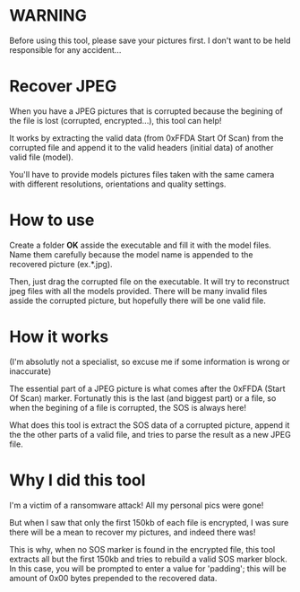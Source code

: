 # WARNING
Before using this tool, please save your pictures first. I don't want to be held responsible for any accident...

# Recover JPEG
When you have a JPEG pictures that is corrupted because the begining of the file is lost (corrupted, encrypted...), this tool can help!

It works by extracting the valid data (from 0xFFDA Start Of Scan) from the corrupted file and append it to the valid headers (initial data) of another valid file (model).

You'll have to provide models pictures files taken with the same camera with different resolutions, orientations and quality settings.

# How to use
Create a folder **OK** asside the executable and fill it with the model files. Name them carefully because the model name is appended to the recovered picture (ex.*.jpg).

Then, just drag the corrupted file on the executable. It will try to reconstruct jpeg files with all the models provided. There will be many invalid files asside the corrupted picture, but hopefully there will be one valid file.

# How it works
(I'm absolutly not a specialist, so excuse me if some information is wrong or inaccurate)

The essential part of a JPEG picture is what comes after the 0xFFDA (Start Of Scan) marker. Fortunatly this is the last (and biggest part) or a file, so when the begining of a file is corrupted, the SOS is always here!

What does this tool is extract the SOS data of a corrupted picture, append it the the other parts of a valid file, and tries to parse the result as a new JPEG file.

# Why I did this tool
I'm a victim of a ransomware attack! All my personal pics were gone!

But when I saw that only the first 150kb of each file is encrypted, I was sure there will be a mean to recover my pictures, and indeed there was!

This is why, when no SOS marker is found in the encrypted file, this tool extracts all but the first 150kb and tries to rebuild a valid SOS marker block. In this case, you will be prompted to enter a value for 'padding'; this will be amount of 0x00 bytes prepended to the recovered data.
